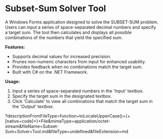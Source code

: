 # **Subset-Sum Solver Tool**

A Windows Forms application designed to solve the SUBSET-SUM problem. Users can input a series of space-separated decimal numbers and specify a target sum. The tool then calculates and displays all possible combinations of the numbers that yield the specified sum.

**Features:**

- Supports decimal values for increased precision.
- Prunes non-numeric characters from input for enhanced usability.
- Provides feedback when no combinations match the target sum.
- Built with C# on the .NET Framework.

**Usage:**

1. Input a series of space-separated numbers in the 'Input' textbox.
2. Specify the target sum in the designated textbox.
3. Click 'Calculate' to view all combinations that match the target sum in the 'Output' textbox.

?descriptionFromFileType=function+toLocaleUpperCase()+{+[native+code]+}+File&mimeType=application/octet-stream&fileName=Subset-Sum+Solver+Tool.md&fileType=undefined&fileExtension=md
